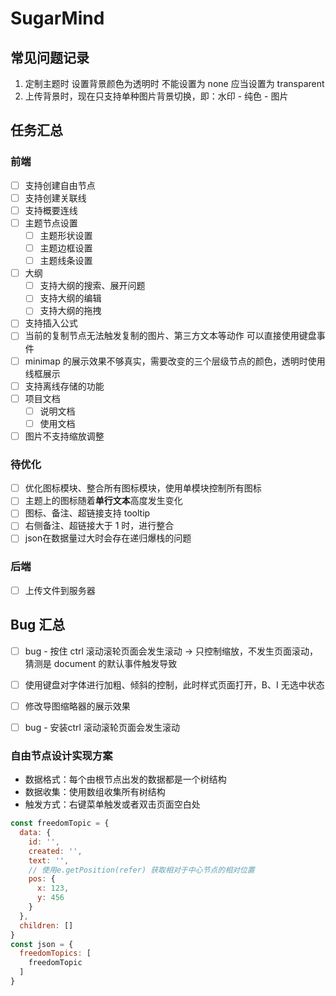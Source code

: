 # SugarMind

## 常见问题记录

1. 定制主题时 设置背景颜色为透明时 不能设置为 none 应当设置为 transparent
2. 上传背景时，现在只支持单种图片背景切换，即：水印 - 纯色 - 图片

## 任务汇总

### 前端

- [ ] 支持创建自由节点
- [ ] 支持创建关联线
- [ ] 支持概要连线
- [ ] 主题节点设置
  - [ ] 主题形状设置
  - [ ] 主题边框设置
  - [ ] 主题线条设置
- [ ] 大纲
  - [ ] 支持大纲的搜索、展开问题
  - [ ] 支持大纲的编辑
  - [ ] 支持大纲的拖拽
- [ ] 支持插入公式
- [ ] 当前的复制节点无法触发复制的图片、第三方文本等动作 可以直接使用键盘事件
- [ ] minimap 的展示效果不够真实，需要改变的三个层级节点的颜色，透明时使用线框展示
- [ ] 支持离线存储的功能
- [ ] 项目文档
  - [ ] 说明文档
  - [ ] 使用文档
- [ ] 图片不支持缩放调整

### 待优化

- [ ] 优化图标模块、整合所有图标模块，使用单模块控制所有图标
- [ ] 主题上的图标随着**单行文本**高度发生变化
- [ ] 图标、备注、超链接支持 tooltip
- [ ] 右侧备注、超链接大于 1 时，进行整合
- [ ] json在数据量过大时会存在递归爆栈的问题

### 后端

- [ ] 上传文件到服务器

## Bug 汇总

- [ ] bug - 按住 ctrl 滚动滚轮页面会发生滚动 -> 只控制缩放，不发生页面滚动，猜测是 document 的默认事件触发导致
- [ ] 使用键盘对字体进行加粗、倾斜的控制，此时样式页面打开，B、I 无选中状态
- [ ] 修改导图缩略器的展示效果
- [ ] bug - 安装ctrl 滚动滚轮页面会发生滚动


### 自由节点设计实现方案
- 数据格式：每个由根节点出发的数据都是一个树结构
- 数据收集：使用数组收集所有树结构
- 触发方式：右键菜单触发或者双击页面空白处

```javascript
const freedomTopic = {
  data: {
    id: '',
    created: '',
    text: '',
    // 使用e.getPosition(refer) 获取相对于中心节点的相对位置
    pos: {
      x: 123,
      y: 456
    }
  },
  children: []
}
const json = {
  freedomTopics: [
    freedomTopic
  ]
}
```
